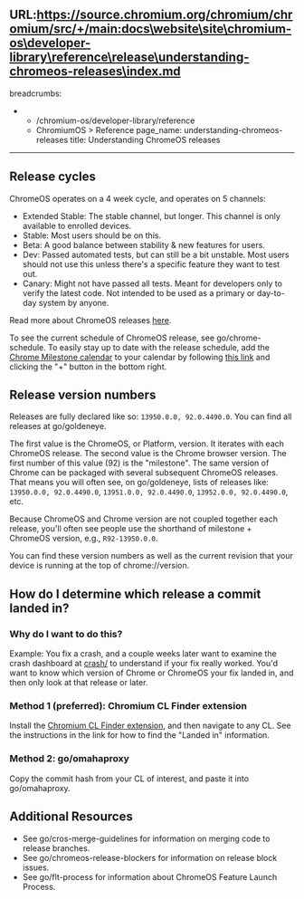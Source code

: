 URL:https://source.chromium.org/chromium/chromium/src/+/main:docs\website\site\chromium-os\developer-library\reference\release\understanding-chromeos-releases\index.md
---
breadcrumbs:
- - /chromium-os/developer-library/reference
  - ChromiumOS > Reference
page_name: understanding-chromeos-releases
title: Understanding ChromeOS releases
---

## Release cycles

ChromeOS operates on a 4 week cycle, and operates on 5 channels:

- Extended Stable: The stable channel, but longer. This channel is only
available to enrolled devices.
- Stable: Most users should be on this.
- Beta: A good balance between stability & new features for users.
- Dev: Passed automated tests, but can still be a bit unstable. Most users
should not use this unless there's a specific feature they want to test out.
- Canary: Might not have passed all tests. Meant for developers only to verify
the latest code. Not intended to be used as a primary or day-to-day system by
anyone.

Read more about ChromeOS releases
[here](/chromium-os/developer-library/reference/release/releases/).

To see the current schedule of ChromeOS release, see go/chrome-schedule.
To easily stay up to date with the release schedule, add the
[Chrome Milestone calendar](https://calendar.google.com/calendar/u/0/embed?src=google.com_c1f795f7cg83sv2qu15c4v1kfk%40group.calendar.google.com)
to your calendar by following
[this link](https://calendar.google.com/calendar/u/0/embed?src=google.com_c1f795f7cg83sv2qu15c4v1kfk%40group.calendar.google.com)
and clicking the "+" button in the bottom right.

## Release version numbers

Releases are fully declared like so: `13950.0.0, 92.0.4490.0`. You can find all
releases at go/goldeneye.

The first value is the ChromeOS, or Platform, version. It iterates with each
ChromeOS release. The second value is the Chrome browser version. The first
number of this value (92) is the "milestone". The same version of Chrome can be
packaged with several subsequent ChromeOS releases. That means you will often
see, on go/goldeneye, lists of releases like: `13950.0.0, 92.0.4490.0`,
`13951.0.0, 92.0.4490.0`, `13952.0.0, 92.0.4490.0`, etc.

Because ChromeOS and Chrome version are not coupled together each release,
you'll often see people use the shorthand of milestone + ChromeOS version,
e.g., `R92-13950.0.0`.

You can find these version numbers as well as the current revision that your
device is running at the top of chrome://version.

## How do I determine which release a commit landed in?

### Why do I want to do this?

Example: You fix a crash, and a couple weeks later want to examine the crash
dashboard at [crash/](https://crash.corp.google.com/) to understand if your fix
really worked. You'd want to know which version of Chrome or ChromeOS your fix
landed in, and then only look at that release or later.

### Method 1 (preferred): Chromium CL Finder extension

Install the
[Chromium CL Finder extension](https://chrome.google.com/webstore/detail/chromium-cl-finder/egncfhncpaakcfegigpnijpdlffhljcc),
and then navigate to any CL. See the instructions in the link for how to find
the "Landed in" information.

### Method 2: go/omahaproxy

Copy the commit hash from your CL of interest, and paste it into go/omahaproxy.

## Additional Resources

- See go/cros-merge-guidelines for information on merging code to release
branches.
- See go/chromeos-release-blockers for information on release block issues.
- See go/flt-process for information about ChromeOS Feature Launch Process.
